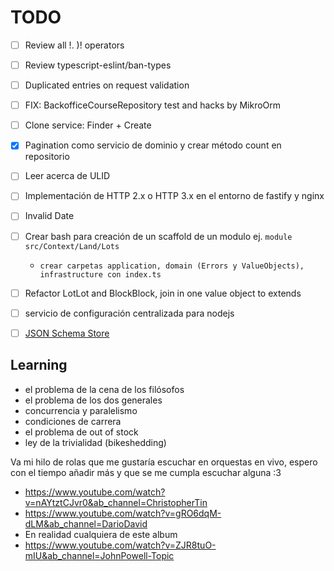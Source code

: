 # TODO

- [ ] Review all !. )! operators
- [ ] Review typescript-eslint/ban-types
- [ ] Duplicated entries on request validation
- [ ] FIX: BackofficeCourseRepository test and hacks by MikroOrm
- [ ] Clone service: Finder + Create
- [x] Pagination como servicio de dominio y crear método count en repositorio
- [ ] Leer acerca de ULID
- [ ] Implementación de HTTP 2.x o HTTP 3.x en el entorno de fastify y nginx
- [ ] Invalid Date

- [ ] Crear bash para creación de un scaffold de un modulo ej. `module src/Context/Land/Lots`
  - `crear carpetas application, domain (Errors y ValueObjects), infrastructure con index.ts`
- [ ] Refactor LotLot and BlockBlock, join in one value object to extends

- [ ] servicio de configuración centralizada para nodejs
- [ ] [JSON Schema Store](https://www.schemastore.org/json/)
## Learning

- el problema de la cena de los filósofos
- el problema de los dos generales
- concurrencia y paralelismo
- condiciones de carrera
- el problema de out of stock
- ley de la trivialidad (bikeshedding)

Va mi hilo de rolas que me gustaría escuchar en orquestas en vivo, espero con el tiempo añadir más y que se me cumpla escuchar alguna :3
- https://www.youtube.com/watch?v=nAYtztCJvr0&ab_channel=ChristopherTin
- https://www.youtube.com/watch?v=gRO6dqM-dLM&ab_channel=DarioDavid
- En realidad cualquiera de este album
- https://www.youtube.com/watch?v=ZJR8tuO-mIU&ab_channel=JohnPowell-Topic
